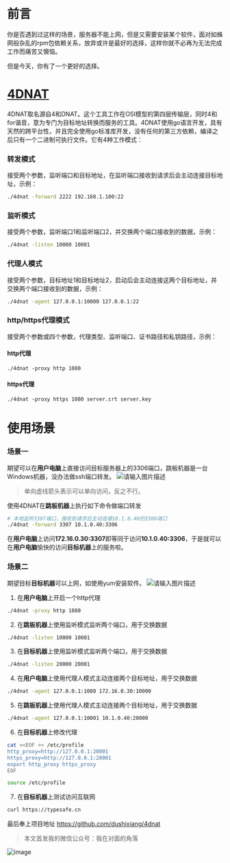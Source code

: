 # 前言

你是否遇到过这样的场景，服务器不能上网，但是又需要安装某个软件，面对如蛛网般杂乱的rpm包依赖关系，放弃或许是最好的选择，这样你就不必再为无法完成工作而痛苦又懊恼。

但是今天，你有了一个更好的选择。

# [4DNAT](https://github.com/dushixiang/4dnat)

4DNAT取名源自4和DNAT。这个工具工作在OSI模型的第四层传输层，同时4和for谐音，意为专门为目标地址转换而服务的工具。4DNAT使用go语言开发，具有天然的跨平台性，并且完全使用go标准库开发，没有任何的第三方依赖，编译之后只有一个二进制可执行文件。它有4种工作模式：

### 转发模式

接受两个参数，监听端口和目标地址，在监听端口接收到请求后会主动连接目标地址，示例：

```bash
./4dnat -forward 2222 192.168.1.100:22
```

### 监听模式

接受两个参数，监听端口1和监听端口2，并交换两个端口接收到的数据，示例：

```bash
./4dnat -listen 10000 10001
```

### 代理人模式

接受两个参数，目标地址1和目标地址2，启动后会主动连接这两个目标地址，并交换两个端口接收到的数据，示例：

```bash
./4dnat -agent 127.0.0.1:10000 127.0.0.1:22
```

### http/https代理模式

接受两个参数或四个参数，代理类型、监听端口、证书路径和私钥路径，示例：

#### http代理

```shell script
./4dnat -proxy http 1080
```

#### https代理

```shell script
./4dnat -proxy https 1080 server.crt server.key
```

# 使用场景

### 场景一

期望可以在**用户电脑**上直接访问目标服务器上的3306端口，跳板机器是一台Windows机器，没办法做ssh端口转发。
![请输入图片描述](https://oss.typesafe.cn/break-through-the-network.png)

> 单向虚线箭头表示可以单向访问，反之不行。

使用4DNAT在**跳板机器**上执行如下命令做端口转发

  ```bash
  # 本地监听3307端口，接收到请求后主动连接10.1.0.40的3306端口
  ./4dnat -forward 3307 10.1.0.40:3306
  ```

在**用户电脑**上访问**172.16.0.30:3307**即等同于访问**10.1.0.40:3306**，于是就可以在**用户电脑**愉快的访问**目标机器**上的服务啦。

### 场景二

期望目标**目标机器**可以上网，如使用yum安装软件。
  ![请输入图片描述](https://oss.typesafe.cn/break-through-the-network2.png)

1. 在**用户电脑**上开启一个http代理
  ```bash
  ./4dnat -proxy http 1080
  ```

2. 在**跳板机器**上使用监听模式监听两个端口，用于交换数据
  ```bash
  ./4dnat -listen 10000 10001
  ```
3. 在**目标机器**上使用监听模式监听两个端口，用于交换数据
  ```bash
  ./4dnat -listen 20000 20001
  ```
4. 在**用户电脑**上使用代理人模式主动连接两个目标地址，用于交换数据
  ```bash
  ./4dnat -agent 127.0.0.1:1080 172.16.0.30:10000
  ```

5. 在**跳板机器**上使用代理人模式主动连接两个目标地址，用于交换数据
  ```bash
  ./4dnat -agent 127.0.0.1:10001 10.1.0.40:20000
  ```
6. 在**目标机器**上修改代理
  ```bash
  cat <<EOF >> /etc/profile
  http_proxy=http://127.0.0.1:20001
  https_proxy=http://127.0.0.1:20001
  export http_proxy https_proxy
  EOF

  source /etc/profile
  ```
7. 在**目标机器**上测试访问互联网
  ```bash
  curl https://typesafe.cn
  ```

最后奉上项目地址 https://github.com/dushixiang/4dnat

> 本文首发我的微信公众号：我在对面的角落

![image](https://oss.typesafe.cn/wx1.png)
